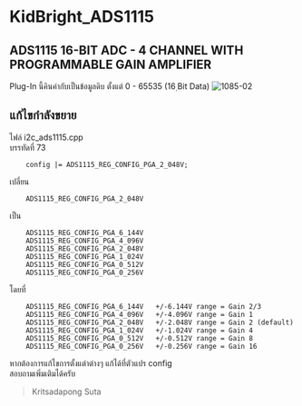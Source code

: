 # KidBright_ADS1115

## ADS1115 16-BIT ADC - 4 CHANNEL WITH PROGRAMMABLE GAIN AMPLIFIER
Plug-In นี้คินค่ากับเป็นข้อมูลดิบ ตั้งแต่ 0 - 65535 (16 ฺBit Data)
![1085-02](https://cdn-shop.adafruit.com/970x728/1085-02.jpg)

## แก้ไขกำลังขยาย
ไฟล์ i2c_ads1115.cpp<br />
บรรทัดที่ 73<br />
```
    config |= ADS1115_REG_CONFIG_PGA_2_048V;
```

เปลี่ยน
```
    ADS1115_REG_CONFIG_PGA_2_048V
```

เป็น

```
    ADS1115_REG_CONFIG_PGA_6_144V
    ADS1115_REG_CONFIG_PGA_4_096V
    ADS1115_REG_CONFIG_PGA_2_048V
    ADS1115_REG_CONFIG_PGA_1_024V
    ADS1115_REG_CONFIG_PGA_0_512V
    ADS1115_REG_CONFIG_PGA_0_256V
```

โดยที่
```
    ADS1115_REG_CONFIG_PGA_6_144V   +/-6.144V range = Gain 2/3
    ADS1115_REG_CONFIG_PGA_4_096V   +/-4.096V range = Gain 1
    ADS1115_REG_CONFIG_PGA_2_048V   +/-2.048V range = Gain 2 (default)
    ADS1115_REG_CONFIG_PGA_1_024V   +/-1.024V range = Gain 4
    ADS1115_REG_CONFIG_PGA_0_512V   +/-0.512V range = Gain 8
    ADS1115_REG_CONFIG_PGA_0_256V   +/-0.256V range = Gain 16
```

หากต้องการแก้ไขการตั้งแต่าต่างๆ แก้ได้ที่ตัวแปร config <br />
สอบถามเพิ่มเติมได้ครับ
>Kritsadapong Suta

